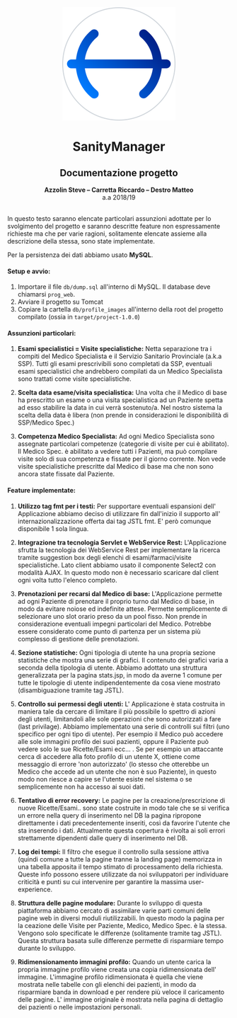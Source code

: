 <div align="center"><img src="logo.svg" /></div>
<div align="center"><h1>SanityManager</h1></div>
<div align="center"><h2>Documentazione progetto</h2></div>
<div align="center"><b>Azzolin Steve – Carretta Riccardo – Destro Matteo</b></div>
<div align="center">a.a 2018/19</div>
<br/>



In questo testo saranno elencate particolari assunzioni adottate per lo svolgimento del progetto e saranno descritte feature non espressamente richieste ma che per varie ragioni, solitamente elencate assieme alla descrizione della stessa, sono state implementate.

Per la persistenza dei dati abbiamo usato **MySQL**.

#### Setup e avvio:
1. Importare il file `db/dump.sql` all'interno di MySQL. Il database deve chiamarsi `prog_web`.
2. Avviare il progetto su Tomcat
3. Copiare la cartella `db/profile_images` all'interno della root del progetto compilato (ossia in `target/project-1.0.0`)


#### Assunzioni particolari:

1.	**Esami specialistici = Visite specialistiche:** Netta separazione tra i compiti del Medico Specialista e il Servizio Sanitario Provinciale (a.k.a SSP). Tutti gli esami prescrivibili sono completati da SSP, eventuali esami specialistici che andrebbero compilati da un Medico Specialista sono trattati come visite specialistiche.

2.	**Scelta data esame/visita specialistica:** Una volta che il Medico di base ha prescritto un esame o una visita specialistica ad un Paziente spetta ad esso stabilire la data in cui verrà sostenuto/a. Nel nostro sistema la scelta della data è libera (non prende in considerazioni le disponibilità di SSP/Medico Spec.)

3.	**Competenza Medico Specialista:** Ad ogni Medico Specialista sono assegnate particolari competenze (categorie di visite per cui è abilitato). Il Medico Spec. è abilitato a vedere tutti i Pazienti, ma può compilare visite solo di sua competenza e fissate per il giorno corrente. Non vede visite specialistiche prescritte dal Medico di base ma che non sono ancora state fissate dal Paziente.




#### Feature implementate:

1.	**Utilizzo tag fmt per i testi:** Per supportare eventuali espansioni dell' Applicazione abbiamo deciso di utilizzare fin dall'inizio il supporto all' internazionalizzazione offerta dai tag JSTL fmt. E' però comunque disponibile 1 sola lingua.

2.	**Integrazione tra tecnologia Servlet e WebService Rest:** L'Applicazione sfrutta la tecnologia dei WebService Rest per implementare la ricerca tramite suggestion box degli elenchi di esami/farmaci/visite specialistiche. Lato client abbiamo usato il componente Select2 con modalità AJAX. In questo modo non è necessario scaricare dal client ogni volta tutto l'elenco completo.

3.	**Prenotazioni per recarsi dal Medico di base:** L'Applicazione permette ad ogni Paziente di prenotare il proprio turno dal Medico di base, in modo da evitare noiose ed indefinite attese. Permette semplicemente di selezionare uno slot orario preso da un pool fisso. Non prende in considerazione eventuali impegni particolari del Medico. Potrebbe essere considerato come punto di partenza per un sistema più complesso di gestione delle prenotazioni.

4.	**Sezione statistiche:** Ogni tipologia di utente ha una propria sezione statistiche che mostra una serie di grafici. Il contenuto dei grafici varia a seconda della tipologia di utente. Abbiamo adottato una struttura generalizzata per la pagina stats.jsp, in modo da averne 1 comune per tutte le tipologie di utente indipendentemente da cosa viene mostrato (disambiguazione tramite tag JSTL).

5.	**Controllo sui permessi degli utenti:** L' Applicazione è stata costruita in maniera tale da cercare di limitare il più possibile lo spettro di azioni degli utenti, limitandoli alle sole operazioni che sono autorizzati a fare (last privilage). Abbiamo implementato una serie di controlli sui filtri (uno specifico per ogni tipo di utente). Per esempio il Medico può accedere alle sole immagini profilo dei suoi pazienti, oppure il Paziente può vedere solo le sue Ricette/Esami ecc... . Se per esempio un attaccante cerca di accedere alla foto profilo di un utente X, ottiene come messaggio di errore 'non autorizzato' (lo stesso che otterebbe un Medico che accede ad un utente che non è suo Paziente), in questo modo non riesce a capire se l'utente esiste nel sistema o se semplicemente non ha accesso ai suoi dati.

6.	**Tentativo di error recovery:** Le pagine per la creazione/prescrizione di nuove Ricette/Esami.. sono state costruite in modo tale che se si verifica un errore nella query di inserimento nel DB la pagina ripropone direttamente i dati precedentemente inseriti, così da favorire l'utente che sta inserendo i dati. Attualmente questa copertura è rivolta ai soli errori strettamente dipendenti dalle query di inserimento nel DB.

7.	**Log dei tempi:** Il filtro che esegue il controllo sulla sessione attiva (quindi comune a tutte la pagine tranne la landing page) memorizza in una tabella apposita il tempo stimato di processamento della richiesta. Queste info possono essere utilizzate da noi sviluppatori per individuare criticità e punti su cui intervenire per garantire la massima user-experience.

8.	**Struttura delle pagine modulare:** Durante lo sviluppo di questa piattaforma abbiamo cercato di assimilare varie parti comuni delle pagine web in diversi moduli riutilizzabili. In questo modo la pagina per la ceazione delle Visite per Paziente, Medico, Medico Spec. è la stessa. Vengono solo specificate le differenze (solitamente tramite tag JSTL). Questa struttura basata sulle differenze permette di risparmiare tempo durante lo sviluppo.

9.	**Ridimensionamento immagini profilo:** Quando un utente carica la propria immagine profilo viene creata una copia ridimensionata dell' immagine. L'immagine profilo ridimensionata è quella che viene mostrata nelle tabelle con gli elenchi dei pazienti, in modo da risparmiare banda in download e per rendere più veloce il caricamento delle pagine. L' immagine originale è mostrata nella pagina di dettaglio dei pazienti o nelle impostazioni personali.
